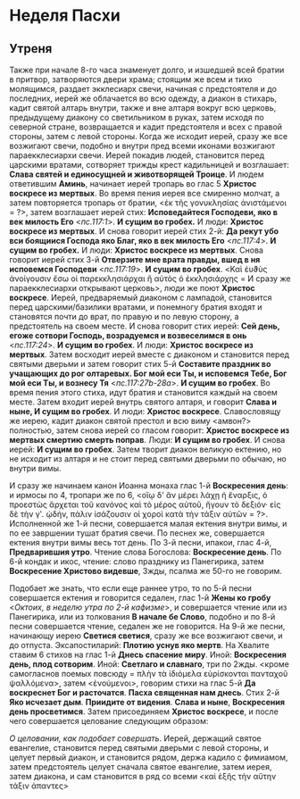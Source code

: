 
# Неделя Пасхи

## Утреня

Также при начале 8-го часа знаменует долго, и изшедшей всей братии в притвор, затворяются двери храма; 
стоящим же всем и тихо молящимся, раздает экклесиарх свечи, начиная с предстоятеля и до последних, 
иерей же облачается во всю одежду, а диакон в стихарь, кадит святой алтарь внутри, также и вне алтаря вокруг всю церковь, предыдущему диакону со светильником в руках, 
затем исходя по северной стране, возвращается и кадит предстоятеля и всех с правой стороны, затем с левой стороны. Когда же исходит иерей, 
сразу же все возжигают свечи, подобно и внутри пред всеми иконами возжигают параекклесиархи свечи. 
Иерей покадив людей, становится перед царскими вратами, сотворяет трижды крест кадильницей и возглашает: **Слава святей и единосущней и животворящей Троице**. И людем ответившим **Аминь**, 
начинает иерей тропарь во глас 5 **Христос воскресе из мертвых**. Во время пения иерея все смиренно молчат, а затем повторяется тропарь от братии, 
<ἐκ τῆς γονυκλησίας ἀνιστάμενοι = ?>, 
затем возглашает иерей стих: **Исповедайтеся Господеви, яко в век милость Его**  <_пс.117:1_>. **И сущим во гробех.** И люди: **Христос воскресе из мертвых**. 
И снова говорит иерей стих 2-й: **Да рекут убо вси боящиися Господа яко Благ, яко в век милость Его** <_пс.117:4_>. **И сущим во гробех.** И люди: **Христос воскресе из мертвых**. 
Снова говорит иерей стих 3-й **Отверзите мне врата правды, вшед в ня исповемся Господеви**   <_пс.117:19_>. **И сущим во гробех**. <Καὶ ἐυϑὺς ἀνοίγουσιν ἔσω οἱ παρεκκλησιάρχαι ἢ αὐτὸς ὁ ἐκκλησιάρχης = И сразу же параекклесиархи открывают церковь>, люди же поют **Христос воскресе**. 
Иерей, предваряемый диаконом с лампадой, становится перед царскими/базилики вратами, и понемногу братия входят и становятся почти до врат, по правую и по левую сторону, а предстоятель на своем месте. 
И снова говорит стих иерей: **Сей день, eгоже сотвори Господь, возрадуемся и возвеселимся в онь** <_пс.117:24_>. **И сущим во гробех**. И люди: **Христос воскресе из мертвых**. Затем восходит иерей вместе с диаконом и становится перед святыми дверьми 
и затем говорит стих 5-й **Составите праздник во учащающих до рог олтаревых. Бог мой еси Ты, и исповемся Тебе, Бог мой еси Ты, и вознесу Тя** <_пс.117:27b-28a_>. **И сущим во гробех**. Во время пения этого стиха, идут братия и становится каждый на своем месте. 
Затем входит иерей внутрь святого алтаря, и говорит **Слава и ныне, И сущим во гробех**. И люди: **Христос воскресе**. Славословящу же иерею, кадит диакон святой престол и всю виму <амвон?> полностью, 
затем снова иерей со гласом говорит: **Христос воскресе из мертвых смертию смерть поправ**. Люди: **И сущим во гробех**. И снова иерей: **И сущим во гробех**. 
Затем творит диакон великую ектению, но не исходит из алтаря и не стоит перед святыми дверьми по обычаю, но внутри вимы. 

И сразу же начинаем канон Иоанна монаха глас 1-й **Воскресения день**: и ирмосы по 4, тропари же по 6, <οἵῳ δ' ἄν μέρει λάχῃ ἡ ἔναρξις, ὁ προεστὼς ἄρχεται τοῦ κανόνος καὶ τὸ μέρος αὐτοῦ, ἤγουν τὸ δεξιόν· εἰς δὲ τὴν γʹ. ᾠδήν, πάλιν ἰσάζουσιν οἱ χοροὶ κατὰ τὴν τάξιν αὐτῶν = ?>. Исполненной же 1-й песни, совершается малая ектения внутри вимы, и по ее завршении тушат братия свечи. По песнех же, совершается ектения внутри вимы весь тот день. 
По 3-й песни, ипакои, глас 4-й, **Предварившия утро**. Чтение слова Богослова: **Воскресение день**. 
По 6-й кондак и икос, чтение: слово празднику из Панегирика, затем **Воскресение Христово видевше**, 3жды, псалма же 50-го не говорим.

Подобает же знать, что если еще раннее утро, то по 5-й песни совершается ектения и говорится седален, глас 1-й **Жены ко гробу** <_Октоих, в неделю утра по 2-й кафизме_>, и совершается чтение или из Панегирика, или из толкования **В начале бе Слово**, 
подобно и по 8-й песни совершается чтение, седален же не говорится. 
На 9-й же песни, начинающу иерею **Светися светися**, сразу же все возжигают свечи, и до отпуста.
Эксапостиларий: **Плотию уснув яко мертв**.
На Хвалите ставим 6 стихов на глас 1-й **Днесь спасение миру**. Иной: **Воскресения день, плод сотворим**. Иной: **Светлаго и славнаго**, три по 2жды. 
<кроме самогласнов поемых повсюду = πλὴν τὰ ἰδιόμελα εὑρίσκονται πανταχοῦ ψαλλόμενα>, затем <ἐνούμενοι>, 
говорим стихи на глас 5-й **Да воскреснет Бог и расточатся**. **Пасха священная нам днесь**. Стих 2-й **Яко исчезает дым**. **Приидите от видения**. **Слава и ныне**, **Воскресения день просветимся**. Затем присоединяем **Христос воскресе**, и после чего совершается целование следующим образом: 

*О целовании, как подобает совершать*. 
Иерей, держащий святое евангелие, становится перед святыми дверьми с левой стороны, 
и целует первый диакон, и становится рядом, держа кадило с фимиамом, 
затем предстоятель целует сначала святое евангелие, затем иерея, затем диакона, и сам становится в ряд со всеми <καὶ ἑξῆς τὴν αὔτην τάξιν ἀπαντες>
